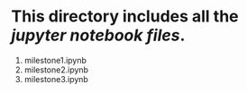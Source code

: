 # This directory includes all the *jupyter notebook files*.

1. milestone1.ipynb
2. milestone2.ipynb
3. milestone3.ipynb
